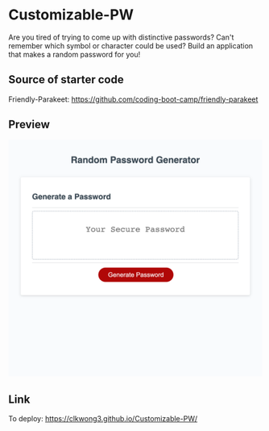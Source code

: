 # Customizable-PW

Are you tired of trying to come up with distinctive passwords?
Can't remember which symbol or character could be used?
Build an application that makes a random password for you!

## Source of starter code

Friendly-Parakeet: https://github.com/coding-boot-camp/friendly-parakeet

## Preview

![Full Page Image](./assets/image/_Users_ECY_bootcamp_Challenges_Customizable-PW_Develop_index.html.png)

## Link

To deploy: https://clkwong3.github.io/Customizable-PW/
